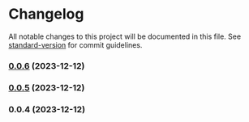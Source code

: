 # Changelog

All notable changes to this project will be documented in this file. See [standard-version](https://github.com/conventional-changelog/standard-version) for commit guidelines.

### [0.0.6](https://github.com/holmityd/playeronix/compare/v0.0.5...v0.0.6) (2023-12-12)

### [0.0.5](https://github.com/holmityd/playeronix/compare/v0.0.4...v0.0.5) (2023-12-12)

### 0.0.4 (2023-12-12)
